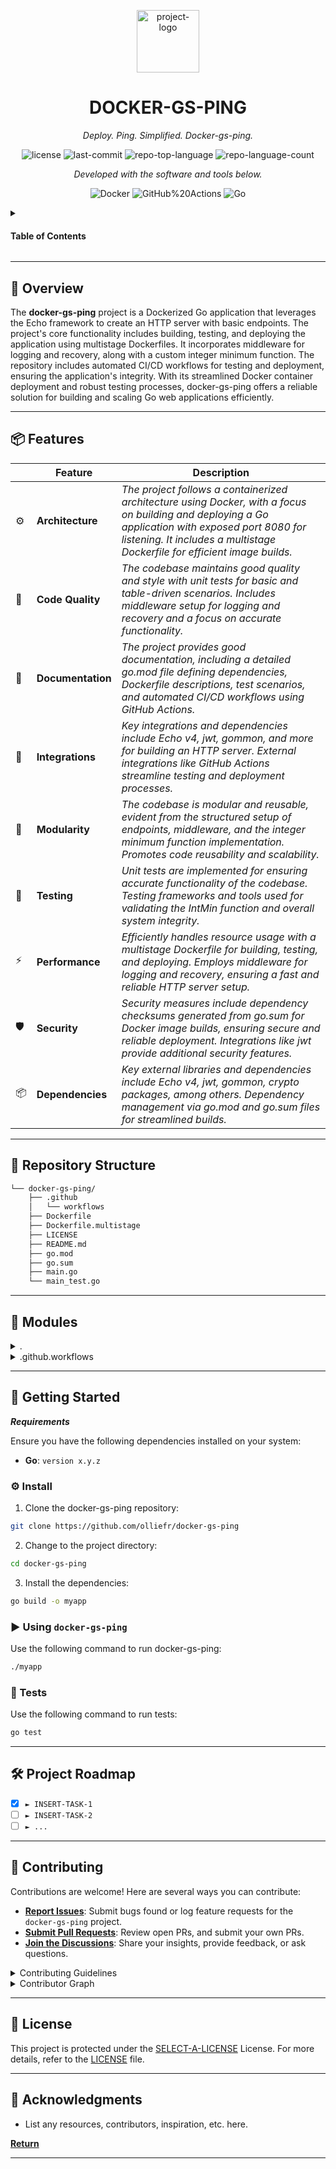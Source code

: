 <p align="center">
  <img src="https://img.icons8.com/external-tal-revivo-filled-tal-revivo/96/external-markdown-a-lightweight-markup-language-with-plain-text-formatting-syntax-logo-filled-tal-revivo.png" width="100" alt="project-logo">
</p>
<p align="center">
    <h1 align="center">DOCKER-GS-PING</h1>
</p>
<p align="center">
    <em>Deploy. Ping. Simplified. Docker-gs-ping.</em>
</p>
<p align="center">
	<img src="https://img.shields.io/github/license/olliefr/docker-gs-ping?style=for-the-badge&logo=opensourceinitiative&logoColor=white&color=0080ff" alt="license">
	<img src="https://img.shields.io/github/last-commit/olliefr/docker-gs-ping?style=for-the-badge&logo=git&logoColor=white&color=0080ff" alt="last-commit">
	<img src="https://img.shields.io/github/languages/top/olliefr/docker-gs-ping?style=for-the-badge&color=0080ff" alt="repo-top-language">
	<img src="https://img.shields.io/github/languages/count/olliefr/docker-gs-ping?style=for-the-badge&color=0080ff" alt="repo-language-count">
<p>
<p align="center">
		<em>Developed with the software and tools below.</em>
</p>
<p align="center">
	<img src="https://img.shields.io/badge/Docker-2496ED.svg?style=for-the-badge&logo=Docker&logoColor=white" alt="Docker">
	<img src="https://img.shields.io/badge/GitHub%20Actions-2088FF.svg?style=for-the-badge&logo=GitHub-Actions&logoColor=white" alt="GitHub%20Actions">
	<img src="https://img.shields.io/badge/Go-00ADD8.svg?style=for-the-badge&logo=Go&logoColor=white" alt="Go">
</p>

<!-- TABLE OF CONTENTS -->
<details>
  <summary><h4>Table of Contents</h4></summary>

- [📍 Overview](#-overview)
- [📦 Features](#-features)
- [📂 Repository Structure](#-repository-structure)
- [🧩 Modules](#-modules)
- [🚀 Getting Started](#-getting-started)
  - [⚙️ Install](#️-install)
  - [► Using docker-gs-ping](#-using-docker-gs-ping)
  - [🧪 Tests](#-tests)
- [🛠 Project Roadmap](#-project-roadmap)
- [🤝 Contributing](#-contributing)
- [📄 License](#-license)
- [👏 Acknowledgments](#-acknowledgments)
</details>
<hr>

## 📍 Overview

The **docker-gs-ping** project is a Dockerized Go application that leverages the Echo framework to create an HTTP server with basic endpoints. The project's core functionality includes building, testing, and deploying the application using multistage Dockerfiles. It incorporates middleware for logging and recovery, along with a custom integer minimum function. The repository includes automated CI/CD workflows for testing and deployment, ensuring the application's integrity. With its streamlined Docker container deployment and robust testing processes, docker-gs-ping offers a reliable solution for building and scaling Go web applications efficiently.

---

## 📦 Features

|    |   Feature         | Description |
|----|-------------------|---------------------------------------------------------------|
| ⚙️  | **Architecture**  | *The project follows a containerized architecture using Docker, with a focus on building and deploying a Go application with exposed port 8080 for listening. It includes a multistage Dockerfile for efficient image builds.* |
| 🔩 | **Code Quality**  | *The codebase maintains good quality and style with unit tests for basic and table-driven scenarios. Includes middleware setup for logging and recovery and a focus on accurate functionality.* |
| 📄 | **Documentation** | *The project provides good documentation, including a detailed go.mod file defining dependencies, Dockerfile descriptions, test scenarios, and automated CI/CD workflows using GitHub Actions.* |
| 🔌 | **Integrations**  | *Key integrations and dependencies include Echo v4, jwt, gommon, and more for building an HTTP server. External integrations like GitHub Actions streamline testing and deployment processes.* |
| 🧩 | **Modularity**    | *The codebase is modular and reusable, evident from the structured setup of endpoints, middleware, and the integer minimum function implementation. Promotes code reusability and scalability.* |
| 🧪 | **Testing**       | *Unit tests are implemented for ensuring accurate functionality of the codebase. Testing frameworks and tools used for validating the IntMin function and overall system integrity.* |
| ⚡️  | **Performance**   | *Efficiently handles resource usage with a multistage Dockerfile for building, testing, and deploying. Employs middleware for logging and recovery, ensuring a fast and reliable HTTP server setup.* |
| 🛡️ | **Security**      | *Security measures include dependency checksums generated from go.sum for Docker image builds, ensuring secure and reliable deployment. Integrations like jwt provide additional security features.* |
| 📦 | **Dependencies**  | *Key external libraries and dependencies include Echo v4, jwt, gommon, crypto packages, among others. Dependency management via go.mod and go.sum files for streamlined builds.* |

---

## 📂 Repository Structure

```sh
└── docker-gs-ping/
    ├── .github
    │   └── workflows
    ├── Dockerfile
    ├── Dockerfile.multistage
    ├── LICENSE
    ├── README.md
    ├── go.mod
    ├── go.sum
    ├── main.go
    └── main_test.go
```

---

## 🧩 Modules

<details closed><summary>.</summary>

| File                                                                                                 | Summary                                                                                                                                                         |
| ---                                                                                                  | ---                                                                                                                                                             |
| [go.mod](https://github.com/olliefr/docker-gs-ping/blob/master/go.mod)                               | Docker-gs-ping's go.mod defines dependencies for Echo v4, jwt, gommon, and more.                                                                                |
| [Dockerfile](https://github.com/olliefr/docker-gs-ping/blob/master/Dockerfile)                       | Builds a Go application in a Docker container, enabling easy deployment with exposed port 8080 for listening.                                                   |
| [go.sum](https://github.com/olliefr/docker-gs-ping/blob/master/go.sum)                               | Generates dependencies checksums from go.sum for Docker image builds in the parent repository.                                                                  |
| [Dockerfile.multistage](https://github.com/olliefr/docker-gs-ping/blob/master/Dockerfile.multistage) | Multistage Dockerfile for building, testing, and deploying Go application into a minimal image with distroless base.                                            |
| [main.go](https://github.com/olliefr/docker-gs-ping/blob/master/main.go)                             | Implements an HTTP server using Echo framework with basic endpoints. Includes middleware setup for logging and recovery. Incorporated integer minimum function. |
| [main_test.go](https://github.com/olliefr/docker-gs-ping/blob/master/main_test.go)                   | Unit tests for basic and table-driven scenarios, ensuring accurate functionality of the IntMin function within the repository's architecture.                   |

</details>

<details closed><summary>.github.workflows</summary>

| File                                                                                                         | Summary                                                                                                                                    |
| ---                                                                                                          | ---                                                                                                                                        |
| [ci-cd.yml](https://github.com/olliefr/docker-gs-ping/blob/master/.github/workflows/ci-cd.yml)               | Automated CI/CD workflows configured for the Dockerized Go application using GitHub Actions. Streamlines testing and deployment processes. |
| [ci-smoketest.yml](https://github.com/olliefr/docker-gs-ping/blob/master/.github/workflows/ci-smoketest.yml) | Automated CI smoketest workflow ensures the Dockerized Go application's functionality and integrity.                                       |

</details>

---

## 🚀 Getting Started

***Requirements***

Ensure you have the following dependencies installed on your system:

* **Go**: `version x.y.z`

### ⚙️ Install

1. Clone the docker-gs-ping repository:

```sh
git clone https://github.com/olliefr/docker-gs-ping
```

2. Change to the project directory:

```sh
cd docker-gs-ping
```

3. Install the dependencies:

```sh
go build -o myapp
```

### ► Using `docker-gs-ping`

Use the following command to run docker-gs-ping:

```sh
./myapp
```

### 🧪 Tests

Use the following command to run tests:

```sh
go test
```

---

## 🛠 Project Roadmap

- [X] `► INSERT-TASK-1`
- [ ] `► INSERT-TASK-2`
- [ ] `► ...`

---

## 🤝 Contributing

Contributions are welcome! Here are several ways you can contribute:

- **[Report Issues](https://github.com/olliefr/docker-gs-ping/issues)**: Submit bugs found or log feature requests for the `docker-gs-ping` project.
- **[Submit Pull Requests](https://github.com/olliefr/docker-gs-ping/blob/main/CONTRIBUTING.md)**: Review open PRs, and submit your own PRs.
- **[Join the Discussions](https://github.com/olliefr/docker-gs-ping/discussions)**: Share your insights, provide feedback, or ask questions.

<details closed>
<summary>Contributing Guidelines</summary>

1. **Fork the Repository**: Start by forking the project repository to your github account.
2. **Clone Locally**: Clone the forked repository to your local machine using a git client.
   ```sh
   git clone https://github.com/olliefr/docker-gs-ping
   ```
3. **Create a New Branch**: Always work on a new branch, giving it a descriptive name.
   ```sh
   git checkout -b new-feature-x
   ```
4. **Make Your Changes**: Develop and test your changes locally.
5. **Commit Your Changes**: Commit with a clear message describing your updates.
   ```sh
   git commit -m 'Implemented new feature x.'
   ```
6. **Push to github**: Push the changes to your forked repository.
   ```sh
   git push origin new-feature-x
   ```
7. **Submit a Pull Request**: Create a PR against the original project repository. Clearly describe the changes and their motivations.
8. **Review**: Once your PR is reviewed and approved, it will be merged into the main branch. Congratulations on your contribution!
</details>

<details closed>
<summary>Contributor Graph</summary>
<br>
<p align="left">
   <a href="https://github.com{/olliefr/docker-gs-ping/}graphs/contributors">
      <img src="https://contrib.rocks/image?repo=olliefr/docker-gs-ping">
   </a>
</p>
</details>

---

## 📄 License

This project is protected under the [SELECT-A-LICENSE](https://choosealicense.com/licenses) License. For more details, refer to the [LICENSE](https://choosealicense.com/licenses/) file.

---

## 👏 Acknowledgments

- List any resources, contributors, inspiration, etc. here.

[**Return**](#-overview)

---
